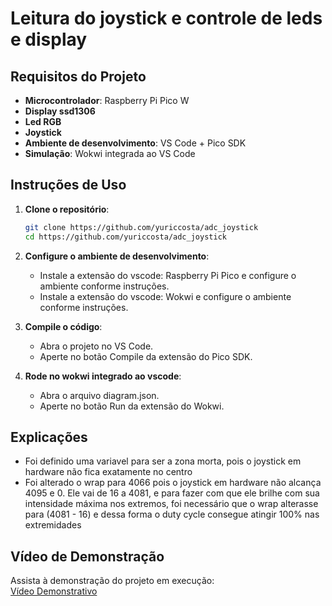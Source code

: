 # Leitura do joystick e controle de leds e display

## Requisitos do Projeto

- **Microcontrolador**: Raspberry Pi Pico W
- **Display ssd1306**
- **Led RGB**
- **Joystick**
- **Ambiente de desenvolvimento**: VS Code + Pico SDK  
- **Simulação**: Wokwi integrada ao VS Code  

## Instruções de Uso

1. **Clone o repositório**:
    ```sh
    git clone https://github.com/yuriccosta/adc_joystick
    cd https://github.com/yuriccosta/adc_joystick
    ```

2. **Configure o ambiente de desenvolvimento**:
    - Instale a extensão do vscode: Raspberry Pi Pico e configure o ambiente conforme instruções.
    - Instale a extensão do vscode: Wokwi e configure o ambiente conforme instruções.

3. **Compile o código**:
    - Abra o projeto no VS Code.
    - Aperte no botão Compile da extensão do Pico SDK.

4. **Rode no wokwi integrado ao vscode**:
    - Abra o arquivo diagram.json.
    - Aperte no botão Run da extensão do Wokwi.


## Explicações
- Foi definido uma variavel para ser a zona morta, pois o joystick em hardware não fica exatamente no centro
- Foi alterado o wrap para 4066 pois o joystick em hardware não alcança 4095 e 0. Ele vai de 16 a 4081, e para fazer com que ele brilhe com sua intensidade máxima nos extremos, foi necessário que o wrap alterasse para (4081 - 16) e dessa forma o duty cycle consegue atingir 100% nas extremidades

## Vídeo de Demonstração
Assista à demonstração do projeto em execução:  
[Vídeo Demonstrativo](https://youtu.be/aGPeZtyERJ8)  
  
  
